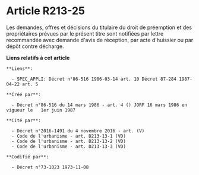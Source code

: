 # Article R213-25

Les demandes, offres et décisions du titulaire du droit de préemption et des propriétaires prévues par le présent titre sont
notifiées par lettre recommandée avec demande d'avis de réception, par acte d'huissier ou par dépôt contre décharge.

**Liens relatifs à cet article**

	**Liens**:

	  - SPEC_APPLI: Décret n°86-516 1986-03-14 art. 10 Décret 87-284 1987-04-22 art. 5

	**Créé par**:

	  - Décret n°86-516 du 14 mars 1986 - art. 4 () JORF 16 mars 1986 en vigueur le   1er juin 1987

	**Cité par**:

	  - Décret n°2016-1491 du 4 novembre 2016 - art. (V)
	  - Code de l'urbanisme - art. D213-13-1 (VD)
	  - Code de l'urbanisme - art. D213-13-2 (VD)
	  - Code de l'urbanisme - art. D213-13-3 (VD)

	**Codifié par**:

	  - Décret n°73-1023 1973-11-08
